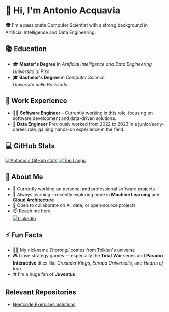 # 👋 Hi, I'm Antonio Acquavia

🎓 I'm a passionate Computer Scientist with a strong background in Artificial Intelligence and Data Engineering.

## 📚 Education

- 🎓 **Master's Degree** in *Artificial Intelligence and Data Engineering*  
  *Università di Pisa*
- 🎓 **Bachelor's Degree** in *Computer Science*  
  *Università della Basilicata*

## 💼 Work Experience

- 🧑‍💻 **Software Engineer** – Currently working in this role, focusing on software development and data-driven solutions.
- 🧪 **Data Engineer** Previously worked from 2022 to 2023 in a junior/early-career role, gaining hands-on experience in the field.

## 💻 GitHub Stats

[![Antonio's GitHub stats](https://github-readme-stats.vercel.app/api?username=thorongil05&show_icons=true&theme=github_dark)](https://github.com/anuraghazra/github-readme-stats)
[![Top Langs](https://github-readme-stats.vercel.app/api/top-langs/?username=thorongil05&layout=donut&theme=github_dark)](https://github.com/anuraghazra/github-readme-stats)

## 🚀 About Me

- 🔭 Currently working on personal and professional software projects
- 🌱 Always learning – recently exploring more in **Machine Learning** and **Cloud Architecture**
- 👯 Open to collaborate on AI, data, or open-source projects
- 📫 Reach me here:  
  [![LinkedIn](https://img.shields.io/badge/-LinkedIn-blue?style=flat-square&logo=linkedin&logoColor=white)](https://www.linkedin.com/in/antonioacquavia/)  

## ⚡ Fun Facts

- 🧙‍♂️ My nickname *Thorongil* comes from Tolkien's universe
- 🎮 I love strategy games — especially the **Total War** series and **Paradox Interactive** titles like *Crusader Kings*, *Europa Universalis*, and *Hearts of Iron*
- ⚽ I'm a huge fan of **Juventus**

## Relevant Repositories

- [Neetcode Exercises Solutions](https://github.com/thorongil05/neetcode)
